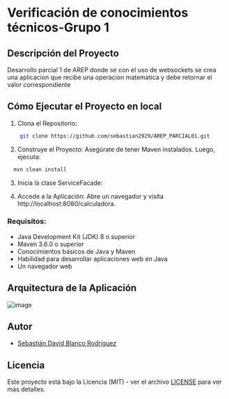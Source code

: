 # Verificación de conocimientos técnicos-Grupo 1
## Descripción del Proyecto

Desarrollo parcial 1 de AREP donde se con el uso de websockets se crea una aplicacion que recibe una operacion matematica y debe retornar el valor correspondiente

## Cómo Ejecutar el Proyecto en local
1. Clona el Repositorio:
```bash
    git clone https://github.com/sebastian2929/AREP_PARCIAL01.git
```
2. Construye el Proyecto: Asegúrate de tener Maven instalados. Luego, ejecuta:
```bash
  mvn clean install
```
3. Inicia la clase ServiceFacade:

4. Accede a la Aplicación: Abre un navegador y visita http://localhost:8080/calculadora.

### Requisitos:

* Java Development Kit (JDK) 8 o superior
* Maven 3.6.0 o superior
* Conocimientos básicos de Java y Maven
* Habilidad para desarrollar aplicaciones web en Java
* Un navegador web

## Arquitectura de la Aplicación
![image](https://github.com/user-attachments/assets/07544b68-fca2-4bf3-b777-f61cd076627b)


## Autor

- [Sebastián David Blanco Rodríguez](https://github.com/Sebastian2929)


## Licencia


Este proyecto está bajo la Licencia (MIT) - ver el archivo [LICENSE](LICENSE.md) para ver más detalles.
